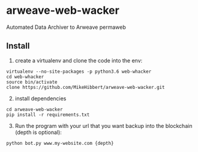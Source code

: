 # arweave-web-wacker
Automated Data Archiver to Arweave permaweb

## Install

1) create a virtualenv and clone the code into the env:
```
virtualenv --no-site-packages -p python3.6 web-whacker
cd web-whacker
source bin/activate
clone https://github.com/MikeHibbert/arweave-web-wacker.git
```

2) install dependencies
```
cd arweave-web-wacker
pip install -r requirements.txt
```

3) Run the program with your url that you want backup into the blockchain (depth is optional):
```
python bot.py www.my-website.com {depth}
```
